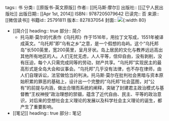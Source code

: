 tags:: 书
分类:: [[原版书-英文原版]]
作者:: [[托马斯·摩尔]]
出版社:: [[辽宁人民出版社]]
出版日期:: [[Apr 1st, 2014]]
ISBN:: 9787205079642
已读完:: 否
来源:: [[微信读书]]
书籍id:: 25791811
版本:: 827837054
封面:: ![](https://weread-1258476243.file.myqcloud.com/weread/cover/0/YueWen_25791811/s_YueWen_25791811.jpg){:width 80}

- [[简介]]
  heading:: true
  部分:: 简介
	- 托马斯·莫尔的代表作《乌托邦》作于1516年，用拉丁文写成，1551年被译成英文。“乌托邦”即“乌有之乡”之意，是一个假想的岛屿。这个“乌托邦岛”长500英里，宽200英里，呈月牙状。岛上居民的文化与教养远远高出其他所有地区的人。人们无忧无虑，人人平等，信仰自由，没有剥削，没有压迫，每个人只需完成同等的劳动，财产共享。“乌托邦”实现民主的最高形式是全岛大会和议事会。“乌托邦”几乎没有法律，也不存在律师，由人们自理诉讼，法官做恰当的判决。托马斯·莫尔在批判社会黑暗与资本原始积累的罪恶的基础上，设计出一个完整的“乌托邦”社会蓝图，对“公有”的前提与内涵，做出合理而系统的阐释，突破了封建君主政治模式与基督教“王权神授”政治理想的禁锢，蕴含了近代自由、民主、平等的政治意识，对后来的空想社会主义理论的发展以及科学社会主义理论的诞生，都产生了重要影响。
- [[笔记]]
  heading:: true
  部分:: 笔记